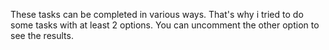 These tasks can be completed in various ways. 
That's why i tried to do some tasks with at least 2 options. 
You can uncomment the other option to see the results. 
